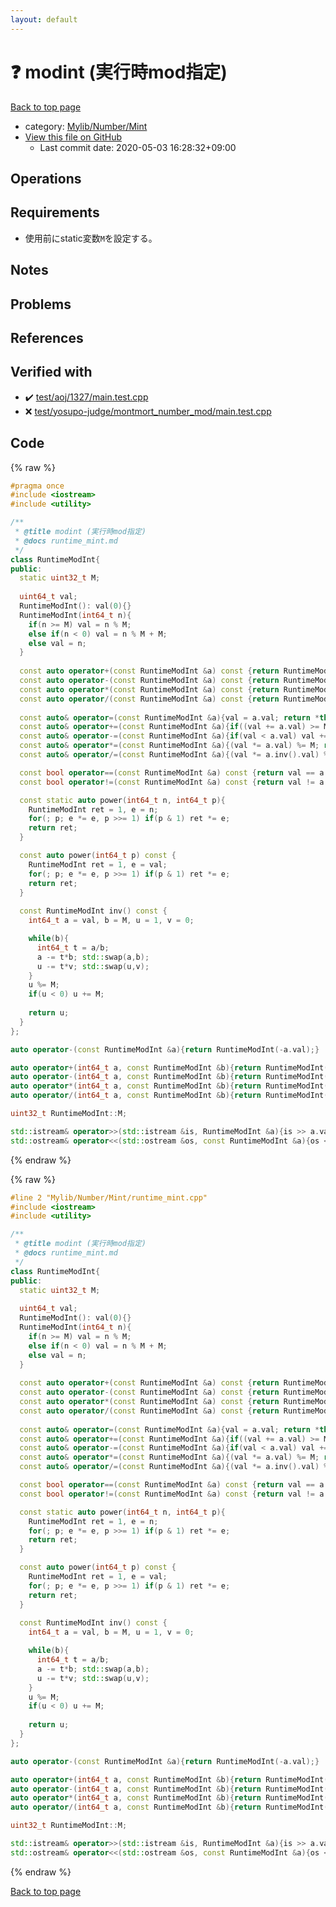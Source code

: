 ```yaml
---
layout: default
---
```


<!-- mathjax config similar to math.stackexchange -->
<script type="text/javascript" async
  src="https://cdnjs.cloudflare.com/ajax/libs/mathjax/2.7.5/MathJax.js?config=TeX-MML-AM_CHTML">
</script>
<script type="text/x-mathjax-config">
  MathJax.Hub.Config({
    TeX: { equationNumbers: { autoNumber: "AMS" }},
    tex2jax: {
      inlineMath: [ ['$','$'] ],
      processEscapes: true
    },
    "HTML-CSS": { matchFontHeight: false },
    displayAlign: "left",
    displayIndent: "2em"
  });
</script>

<script type="text/javascript" src="https://cdnjs.cloudflare.com/ajax/libs/jquery/3.4.1/jquery.min.js"></script>
<script src="https://cdn.jsdelivr.net/npm/jquery-balloon-js@1.1.2/jquery.balloon.min.js" integrity="sha256-ZEYs9VrgAeNuPvs15E39OsyOJaIkXEEt10fzxJ20+2I=" crossorigin="anonymous"></script>
<script type="text/javascript" src="../../../../assets/js/copy-button.js"></script>
<link rel="stylesheet" href="../../../../assets/css/copy-button.css" />


# :question: modint (実行時mod指定)

<a href="../../../../index.html">Back to top page</a>

* category: <a href="../../../../index.html#ed8374f4a8b62e2301eb75f9564224fe">Mylib/Number/Mint</a>
* <a href="{{ site.github.repository_url }}/blob/master/Mylib/Number/Mint/runtime_mint.cpp">View this file on GitHub</a>
    - Last commit date: 2020-05-03 16:28:32+09:00




## Operations

## Requirements

-  使用前にstatic変数`M`を設定する。

## Notes

## Problems

## References


## Verified with

* :heavy_check_mark: <a href="../../../../verify/test/aoj/1327/main.test.cpp.html">test/aoj/1327/main.test.cpp</a>
* :x: <a href="../../../../verify/test/yosupo-judge/montmort_number_mod/main.test.cpp.html">test/yosupo-judge/montmort_number_mod/main.test.cpp</a>


## Code

<a id="unbundled"></a>
{% raw %}
```cpp
#pragma once
#include <iostream>
#include <utility>

/**
 * @title modint (実行時mod指定)
 * @docs runtime_mint.md
 */
class RuntimeModInt{
public:
  static uint32_t M;
  
  uint64_t val;
  RuntimeModInt(): val(0){}
  RuntimeModInt(int64_t n){
    if(n >= M) val = n % M;
    else if(n < 0) val = n % M + M;
    else val = n;
  }
  
  const auto operator+(const RuntimeModInt &a) const {return RuntimeModInt(val + a.val);}
  const auto operator-(const RuntimeModInt &a) const {return RuntimeModInt(val - a.val);}
  const auto operator*(const RuntimeModInt &a) const {return RuntimeModInt(val * a.val);}
  const auto operator/(const RuntimeModInt &a) const {return RuntimeModInt(val * a.inv().val);}
  
  const auto& operator=(const RuntimeModInt &a){val = a.val; return *this;}
  const auto& operator+=(const RuntimeModInt &a){if((val += a.val) >= M) val -= M; return *this;}
  const auto& operator-=(const RuntimeModInt &a){if(val < a.val) val += M; val -= a.val; return *this;}
  const auto& operator*=(const RuntimeModInt &a){(val *= a.val) %= M; return *this;}
  const auto& operator/=(const RuntimeModInt &a){(val *= a.inv().val) %= M; return *this;}

  const bool operator==(const RuntimeModInt &a) const {return val == a.val;}
  const bool operator!=(const RuntimeModInt &a) const {return val != a.val;}

  const static auto power(int64_t n, int64_t p){
    RuntimeModInt ret = 1, e = n;
    for(; p; e *= e, p >>= 1) if(p & 1) ret *= e;
    return ret;
  }

  const auto power(int64_t p) const {
    RuntimeModInt ret = 1, e = val;
    for(; p; e *= e, p >>= 1) if(p & 1) ret *= e;
    return ret;
  }
  
  const RuntimeModInt inv() const {
    int64_t a = val, b = M, u = 1, v = 0;

    while(b){
      int64_t t = a/b;
      a -= t*b; std::swap(a,b);
      u -= t*v; std::swap(u,v);
    }
    u %= M;
    if(u < 0) u += M;
    
    return u;
  }
};

auto operator-(const RuntimeModInt &a){return RuntimeModInt(-a.val);}

auto operator+(int64_t a, const RuntimeModInt &b){return RuntimeModInt(a) + b;}
auto operator-(int64_t a, const RuntimeModInt &b){return RuntimeModInt(a) - b;}
auto operator*(int64_t a, const RuntimeModInt &b){return RuntimeModInt(a) * b;}
auto operator/(int64_t a, const RuntimeModInt &b){return RuntimeModInt(a) / b;}

uint32_t RuntimeModInt::M;

std::istream& operator>>(std::istream &is, RuntimeModInt &a){is >> a.val; return is;}
std::ostream& operator<<(std::ostream &os, const RuntimeModInt &a){os << a.val; return os;}

```
{% endraw %}

<a id="bundled"></a>
{% raw %}
```cpp
#line 2 "Mylib/Number/Mint/runtime_mint.cpp"
#include <iostream>
#include <utility>

/**
 * @title modint (実行時mod指定)
 * @docs runtime_mint.md
 */
class RuntimeModInt{
public:
  static uint32_t M;
  
  uint64_t val;
  RuntimeModInt(): val(0){}
  RuntimeModInt(int64_t n){
    if(n >= M) val = n % M;
    else if(n < 0) val = n % M + M;
    else val = n;
  }
  
  const auto operator+(const RuntimeModInt &a) const {return RuntimeModInt(val + a.val);}
  const auto operator-(const RuntimeModInt &a) const {return RuntimeModInt(val - a.val);}
  const auto operator*(const RuntimeModInt &a) const {return RuntimeModInt(val * a.val);}
  const auto operator/(const RuntimeModInt &a) const {return RuntimeModInt(val * a.inv().val);}
  
  const auto& operator=(const RuntimeModInt &a){val = a.val; return *this;}
  const auto& operator+=(const RuntimeModInt &a){if((val += a.val) >= M) val -= M; return *this;}
  const auto& operator-=(const RuntimeModInt &a){if(val < a.val) val += M; val -= a.val; return *this;}
  const auto& operator*=(const RuntimeModInt &a){(val *= a.val) %= M; return *this;}
  const auto& operator/=(const RuntimeModInt &a){(val *= a.inv().val) %= M; return *this;}

  const bool operator==(const RuntimeModInt &a) const {return val == a.val;}
  const bool operator!=(const RuntimeModInt &a) const {return val != a.val;}

  const static auto power(int64_t n, int64_t p){
    RuntimeModInt ret = 1, e = n;
    for(; p; e *= e, p >>= 1) if(p & 1) ret *= e;
    return ret;
  }

  const auto power(int64_t p) const {
    RuntimeModInt ret = 1, e = val;
    for(; p; e *= e, p >>= 1) if(p & 1) ret *= e;
    return ret;
  }
  
  const RuntimeModInt inv() const {
    int64_t a = val, b = M, u = 1, v = 0;

    while(b){
      int64_t t = a/b;
      a -= t*b; std::swap(a,b);
      u -= t*v; std::swap(u,v);
    }
    u %= M;
    if(u < 0) u += M;
    
    return u;
  }
};

auto operator-(const RuntimeModInt &a){return RuntimeModInt(-a.val);}

auto operator+(int64_t a, const RuntimeModInt &b){return RuntimeModInt(a) + b;}
auto operator-(int64_t a, const RuntimeModInt &b){return RuntimeModInt(a) - b;}
auto operator*(int64_t a, const RuntimeModInt &b){return RuntimeModInt(a) * b;}
auto operator/(int64_t a, const RuntimeModInt &b){return RuntimeModInt(a) / b;}

uint32_t RuntimeModInt::M;

std::istream& operator>>(std::istream &is, RuntimeModInt &a){is >> a.val; return is;}
std::ostream& operator<<(std::ostream &os, const RuntimeModInt &a){os << a.val; return os;}

```
{% endraw %}

<a href="../../../../index.html">Back to top page</a>

